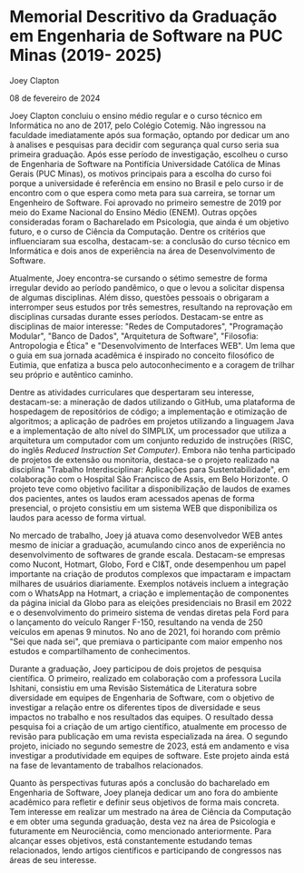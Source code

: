 
# Memorial Descritivo da Graduação em Engenharia de Software na PUC Minas (2019- 2025)

Joey Clapton 

08 de fevereiro de 2024


Joey Clapton concluiu o ensino médio regular e o curso técnico em Informática no ano de 2017, pelo Colégio Cotemig. Não ingressou na faculdade imediatamente após sua formação, optando por dedicar um ano à analises e pesquisas para decidir com segurança qual curso seria sua primeira graduação. Após esse período de investigação, escolheu o curso de Engenharia de Software na Pontifícia Universidade Católica de Minas Gerais (PUC Minas), os motivos principais para a escolha do curso foi porque a universidade é referência em ensino no Brasil e pelo curso ir de encontro com o que espera como meta para sua carreira, se tornar um Engenheiro de Software. Foi aprovado no primeiro semestre de 2019 por meio do Exame Nacional do Ensino Médio (ENEM). Outras opções consideradas foram o Bacharelado em Psicologia, que ainda é um objetivo futuro, e o curso de Ciência da Computação. Dentre os critérios que influenciaram sua escolha, destacam-se: a conclusão do curso técnico em Informática e dois anos de experiência na área de Desenvolvimento de Software.

Atualmente, Joey encontra-se cursando o sétimo semestre de forma irregular devido ao período pandêmico, o que o levou a solicitar dispensa de algumas disciplinas. Além disso, questões pessoais o obrigaram a interromper seus estudos por três semestres, resultando na reprovação em disciplinas cursadas durante esses períodos. Destacam-se entre as disciplinas de maior interesse: "Redes de Computadores", "Programação Modular", "Banco de Dados", "Arquitetura de Software",  "Filosofia: Antropologia e Ética" e "Desenvolvimento de Interfaces WEB".  Um lema que o guia em sua jornada acadêmica é inspirado no conceito filosófico de Eutimia, que enfatiza a busca pelo autoconhecimento e a coragem de trilhar seu próprio e autêntico caminho.

Dentre as atividades curriculares que despertaram seu interesse, destacam-se: a mineração de dados utilizando o GitHub, uma plataforma de hospedagem de repositórios de código; a implementação e otimização de algoritmos; a aplicação de padrões em projetos utilizando a linguagem Java e a implementação de alto nível do SIMPLIX,  um processador que utiliza a arquitetura um computador com um conjunto reduzido de instruções (RISC, do inglês *Reduced Instruction Set Computer)*. Embora não tenha participado de projetos de extensão ou monitoria, destaca-se o projeto realizado na disciplina "Trabalho Interdisciplinar: Aplicações para Sustentabilidade", em colaboração com o Hospital São Francisco de Assis, em Belo Horizonte. O projeto teve como objetivo facilitar a disponibilização de laudos de exames dos pacientes, antes os laudos eram acessados apenas de forma presencial, o projeto consistiu em um sistema WEB que disponibiliza os laudos para acesso de forma virtual. 

No mercado de trabalho, Joey já atuava como desenvolvedor WEB antes mesmo de iniciar a graduação, acumulando cinco anos de experiência no desenvolvimento de softwares de grande escala. Destacam-se empresas como Nucont, Hotmart, Globo, Ford e CI&T, onde desempenhou um papel importante na criação de produtos complexos que impactaram e impactam milhares de usuários diariamente. Exemplos notáveis incluem a integração com o WhatsApp na Hotmart, a criação e implementação de componentes da página inicial da Globo para as eleições presidenciais no Brasil em 2022 e o desenvolvimento do primeiro sistema de vendas diretas pela Ford para o lançamento do veículo Ranger F-150, resultando na venda de 250 veículos em apenas 9 minutos. No ano de 2021, foi horando com prêmio "Sei que nada sei", que premiava o participante com maior empenho nos estudos e compartilhamento de conhecimentos.

Durante a graduação, Joey participou de dois projetos de pesquisa científica. O primeiro, realizado em colaboração com a professora Lucila Ishitani, consistiu em uma Revisão Sistemática de Literatura sobre diversidade em equipes de Engenharia de Software, com o objetivo de investigar a relação entre os diferentes tipos de diversidade e seus impactos no trabalho e nos resultados das equipes. O resultado dessa pesquisa foi a criação de um artigo científico, atualmente em processo de revisão para publicação em uma revista especializada na área. O segundo projeto, iniciado no segundo semestre de 2023, está em andamento e visa investigar a produtividade em equipes de software. Este projeto ainda está na fase de levantamento de trabalhos relacionados.

Quanto às perspectivas futuras após a conclusão do bacharelado em Engenharia de Software, Joey planeja dedicar um ano fora do ambiente acadêmico para refletir e definir seus objetivos de forma mais concreta. Tem interesse em realizar um mestrado na área de Ciência da Computação e em obter uma segunda graduação, desta vez na área de Psicologia e futuramente em Neurociência, como mencionado anteriormente. Para alcançar esses objetivos, está constantemente estudando temas relacionados, lendo artigos científicos e participando de congressos nas áreas de seu interesse.
